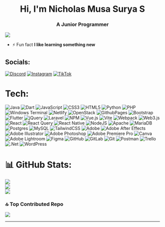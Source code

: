<h1 align="center">Hi, I'm Nicholas Musa Surya S</h1>
<h3 align="center">A Junior Programmer</h3>

[![](https://visitcount.itsvg.in/api?id=Requereves&icon=2&color=0)](https://visitcount.itsvg.in)

- ⚡ Fun fact **I like learning something new**


## Socials:
[![Discord](https://img.shields.io/badge/Discord-%237289DA.svg?logo=discord&logoColor=white)](https://discord.gg/Koo.) [![Instagram](https://img.shields.io/badge/Instagram-%23E4405F.svg?logo=Instagram&logoColor=white)](https://instagram.com/rves.o) [![TikTok](https://img.shields.io/badge/TikTok-%23000000.svg?logo=TikTok&logoColor=white)](https://tiktok.com/@wooin.3) 

# Tech:
![Java](https://img.shields.io/badge/java-%23ED8B00.svg?style=flat-square&logo=openjdk&logoColor=white) ![Dart](https://img.shields.io/badge/dart-%230175C2.svg?style=flat-square&logo=dart&logoColor=white)
 ![JavaScript](https://img.shields.io/badge/javascript-%23323330.svg?style=flat-square&logo=javascript&logoColor=%23F7DF1E) ![CSS3](https://img.shields.io/badge/css3-%231572B6.svg?style=flat-square&logo=css3&logoColor=white) ![HTML5](https://img.shields.io/badge/html5-%23E34F26.svg?style=flat-square&logo=html5&logoColor=white) ![Python](https://img.shields.io/badge/python-3670A0?style=flat-square&logo=python&logoColor=ffdd54) ![PHP](https://img.shields.io/badge/php-%23777BB4.svg?style=flat-square&logo=php&logoColor=white) ![Windows Terminal](https://img.shields.io/badge/Windows%20Terminal-%234D4D4D.svg?style=flat-square&logo=windows-terminal&logoColor=white) ![Netlify](https://img.shields.io/badge/netlify-%23000000.svg?style=flat-square&logo=netlify&logoColor=#00C7B7) ![OpenStack](https://img.shields.io/badge/Openstack-%23f01742.svg?style=flat-square&logo=openstack&logoColor=white) ![GithubPages](https://img.shields.io/badge/github%20pages-121013?style=flat-square&logo=github&logoColor=white) ![Bootstrap](https://img.shields.io/badge/bootstrap-%238511FA.svg?style=flat-square&logo=bootstrap&logoColor=white) ![Flutter](https://img.shields.io/badge/Flutter-%2302569B.svg?style=flat-square&logo=Flutter&logoColor=white) ![jQuery](https://img.shields.io/badge/jquery-%230769AD.svg?style=flat-square&logo=jquery&logoColor=white) ![Laravel](https://img.shields.io/badge/laravel-%23FF2D20.svg?style=flat-square&logo=laravel&logoColor=white) ![NPM](https://img.shields.io/badge/NPM-%23CB3837.svg?style=flat-square&logo=npm&logoColor=white) ![Vue.js](https://img.shields.io/badge/vue.js-%2335495e.svg?style=flat-square&logo=vuedotjs&logoColor=%234FC08D) ![Vite](https://img.shields.io/badge/vite-%23646CFF.svg?style=flat-square&logo=vite&logoColor=white) ![Webpack](https://img.shields.io/badge/webpack-%238DD6F9.svg?style=flat-square&logo=webpack&logoColor=black) ![Web3.js](https://img.shields.io/badge/web3.js-F16822?style=flat-square&logo=web3.js&logoColor=white) ![React](https://img.shields.io/badge/react-%2320232a.svg?style=flat-square&logo=react&logoColor=%2361DAFB) ![React Query](https://img.shields.io/badge/-React%20Query-FF4154?style=flat-square&logo=react%20query&logoColor=white) ![React Native](https://img.shields.io/badge/react_native-%2320232a.svg?style=flat-square&logo=react&logoColor=%2361DAFB) ![NodeJS](https://img.shields.io/badge/node.js-6DA55F?style=flat-square&logo=node.js&logoColor=white) ![Apache](https://img.shields.io/badge/apache-%23D42029.svg?style=flat-square&logo=apache&logoColor=white) ![MariaDB](https://img.shields.io/badge/MariaDB-003545?style=flat-square&logo=mariadb&logoColor=white) ![Postgres](https://img.shields.io/badge/postgres-%23316192.svg?style=flat-square&logo=postgresql&logoColor=white) ![MySQL](https://img.shields.io/badge/mysql-4479A1.svg?style=flat-square&logo=mysql&logoColor=white) ![TailwindCSS](https://img.shields.io/badge/tailwindcss-%2338B2AC.svg?style=flat-square&logo=tailwind-css&logoColor=white) ![Adobe](https://img.shields.io/badge/adobe-%23FF0000.svg?style=flat-square&logo=adobe&logoColor=white) ![Adobe After Effects](https://img.shields.io/badge/Adobe%20After%20Effects-9999FF.svg?style=flat-square&logo=Adobe%20After%20Effects&logoColor=white) ![Adobe Illustrator](https://img.shields.io/badge/adobe%20illustrator-%23FF9A00.svg?style=flat-square&logo=adobe%20illustrator&logoColor=white) ![Adobe Photoshop](https://img.shields.io/badge/adobe%20photoshop-%2331A8FF.svg?style=flat-square&logo=adobe%20photoshop&logoColor=white) ![Adobe Premiere Pro](https://img.shields.io/badge/Adobe%20Premiere%20Pro-9999FF.svg?style=flat-square&logo=Adobe%20Premiere%20Pro&logoColor=white) ![Canva](https://img.shields.io/badge/Canva-%2300C4CC.svg?style=flat-square&logo=Canva&logoColor=white) ![Adobe Lightroom](https://img.shields.io/badge/Adobe%20Lightroom-31A8FF.svg?style=flat-square&logo=Adobe%20Lightroom&logoColor=white) ![Figma](https://img.shields.io/badge/figma-%23F24E1E.svg?style=flat-square&logo=figma&logoColor=white) ![GitHub](https://img.shields.io/badge/github-%23121011.svg?style=flat-square&logo=github&logoColor=white) ![GitLab](https://img.shields.io/badge/gitlab-%23181717.svg?style=flat-square&logo=gitlab&logoColor=white) ![Git](https://img.shields.io/badge/git-%23F05033.svg?style=flat-square&logo=git&logoColor=white) ![Postman](https://img.shields.io/badge/Postman-FF6C37?style=flat-square&logo=postman&logoColor=white) ![Trello](https://img.shields.io/badge/Trello-%23026AA7.svg?style=flat-square&logo=Trello&logoColor=white) ![.Net](https://img.shields.io/badge/.NET-5C2D91?style=flat-square&logo=.net&logoColor=white) ![WordPress](https://img.shields.io/badge/WordPress-%23117AC9.svg?style=flat-square&logo=WordPress&logoColor=white)

# 📊 GitHub Stats:
![](https://github-readme-stats.vercel.app/api?username=Requereves&theme=dark&hide_border=false&include_all_commits=false&count_private=false)<br/>
![](https://github-readme-streak-stats.herokuapp.com/?user=Requereves&theme=dark&hide_border=false)<br/>
![](https://github-readme-stats.vercel.app/api/top-langs/?username=Requereves&theme=dark&hide_border=false&include_all_commits=false&count_private=false&layout=compact)

### 🔝 Top Contributed Repo
![](https://github-contributor-stats.vercel.app/api?username=Requereves&limit=5&theme=transparent&combine_all_yearly_contributions=true)

---


<!-- Proudly created with GPRM ( https://gprm.itsvg.in ) -->
